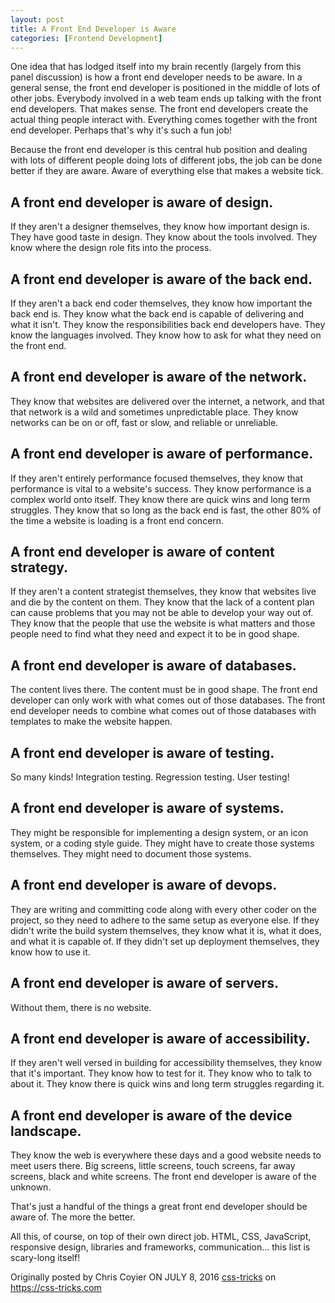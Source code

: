 ```yaml
---
layout: post
title: A Front End Developer is Aware
categories: [Frontend Development]
---
```


One idea that has lodged itself into my brain recently (largely from this panel discussion) is how a front end developer needs to be aware. In a general sense, the front end developer is positioned in the middle of lots of other jobs. Everybody involved in a web team ends up talking with the front end developers. That makes sense. The front end developers create the actual thing people interact with. Everything comes together with the front end developer. Perhaps that's why it's such a fun job!

Because the front end developer is this central hub position and dealing with lots of different people doing lots of different jobs, the job can be done better if they are aware. Aware of everything else that makes a website tick.


## A front end developer is aware of design. 
If they aren't a designer themselves, they know how important design is. They have good taste in design. They know about the tools involved. They know where the design role fits into the process.

## A front end developer is aware of the back end. 
If they aren't a back end coder themselves, they know how important the back end is. They know what the back end is capable of delivering and what it isn't. They know the responsibilities back end developers have. They know the languages involved. They know how to ask for what they need on the front end.

## A front end developer is aware of the network. 
They know that websites are delivered over the internet, a network, and that that network is a wild and sometimes unpredictable place. They know networks can be on or off, fast or slow, and reliable or unreliable.

## A front end developer is aware of performance. 
If they aren't entirely performance focused themselves, they know that performance is vital to a website's success. They know performance is a complex world onto itself. They know there are quick wins and long term struggles. They know that so long as the back end is fast, the other 80% of the time a website is loading is a front end concern.

## A front end developer is aware of content strategy. 
If they aren't a content strategist themselves, they know that websites live and die by the content on them. They know that the lack of a content plan can cause problems that you may not be able to develop your way out of. They know that the people that use the website is what matters and those people need to find what they need and expect it to be in good shape.

## A front end developer is aware of databases. 
The content lives there. The content must be in good shape. The front end developer can only work with what comes out of those databases. The front end developer needs to combine what comes out of those databases with templates to make the website happen.

## A front end developer is aware of testing. 
So many kinds! Integration testing. Regression testing. User testing!

## A front end developer is aware of systems.
They might be responsible for implementing a design system, or an icon system, or a coding style guide. They might have to create those systems themselves. They might need to document those systems.

## A front end developer is aware of devops. 
They are writing and committing code along with every other coder on the project, so they need to adhere to the same setup as everyone else. If they didn't write the build system themselves, they know what it is, what it does, and what it is capable of. If they didn't set up deployment themselves, they know how to use it.

## A front end developer is aware of servers. 
Without them, there is no website.

## A front end developer is aware of accessibility. 
If they aren't well versed in building for accessibility themselves, they know that it's important. They know how to test for it. They know who to talk to about it. They know there is quick wins and long term struggles regarding it.

## A front end developer is aware of the device landscape. 
They know the web is everywhere these days and a good website needs to meet users there. Big screens, little screens, touch screens, far away screens, black and white screens. The front end developer is aware of the unknown.

That's just a handful of the things a great front end developer should be aware of. The more the better.

All this, of course, on top of their own direct job. HTML, CSS, JavaScript, responsive design, libraries and frameworks, communication... this list is scary-long itself!


Originally posted by Chris Coyier ON JULY 8, 2016 [css-tricks](https://css-tricks.com/front-end-developer-aware/) on https://css-tricks.com
